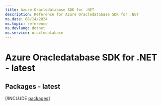 ```yaml
---
title: Azure Oracledatabase SDK for .NET
description: Reference for Azure Oracledatabase SDK for .NET
ms.date: 08/14/2024
ms.topic: reference
ms.devlang: dotnet
ms.service: oracledatabase
---
```

# Azure Oracledatabase SDK for .NET - latest
## Packages - latest
[!INCLUDE [packages](oracledatabase-index.md)]